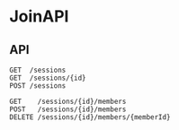 # JoinAPI

## API

```
GET  /sessions
GET  /sessions/{id}
POST /sessions

GET    /sessions/{id}/members
POST   /sessions/{id}/members
DELETE /sessions/{id}/members/{memberId}
```
